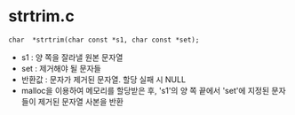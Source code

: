 # strtrim.c
```
char  *strtrim(char const *s1, char const *set);
```
- s1 : 양 쪽을 잘라낼 원본 문자열
- set : 제거해야 될 문자들
- 반환값 : 문자가 제거된 문자열. 할당 실패 시 NULL
- malloc을 이용하여 메모리를 할당받은 후, 's1'의 양 쪽 끝에서 'set'에 지정된 문자들이 제거된 문자열 사본을 반환
